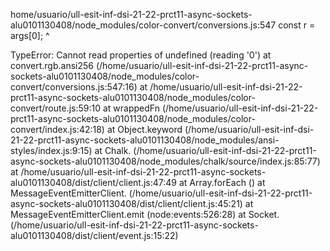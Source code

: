 home/usuario/ull-esit-inf-dsi-21-22-prct11-async-sockets-alu0101130408/node_modules/color-convert/conversions.js:547
	const r = args[0];
	              ^

TypeError: Cannot read properties of undefined (reading '0')
    at convert.rgb.ansi256 (/home/usuario/ull-esit-inf-dsi-21-22-prct11-async-sockets-alu0101130408/node_modules/color-convert/conversions.js:547:16)
    at /home/usuario/ull-esit-inf-dsi-21-22-prct11-async-sockets-alu0101130408/node_modules/color-convert/route.js:59:10
    at wrappedFn (/home/usuario/ull-esit-inf-dsi-21-22-prct11-async-sockets-alu0101130408/node_modules/color-convert/index.js:42:18)
    at Object.keyword (/home/usuario/ull-esit-inf-dsi-21-22-prct11-async-sockets-alu0101130408/node_modules/ansi-styles/index.js:9:15)
    at Chalk.<anonymous> (/home/usuario/ull-esit-inf-dsi-21-22-prct11-async-sockets-alu0101130408/node_modules/chalk/source/index.js:85:77)
    at /home/usuario/ull-esit-inf-dsi-21-22-prct11-async-sockets-alu0101130408/dist/client/client.js:47:49
    at Array.forEach (<anonymous>)
    at MessageEventEmitterClient.<anonymous> (/home/usuario/ull-esit-inf-dsi-21-22-prct11-async-sockets-alu0101130408/dist/client/client.js:45:21)
    at MessageEventEmitterClient.emit (node:events:526:28)
    at Socket.<anonymous> (/home/usuario/ull-esit-inf-dsi-21-22-prct11-async-sockets-alu0101130408/dist/client/event.js:15:22)
